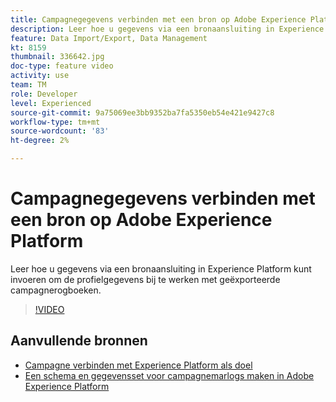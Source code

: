 ```yaml
---
title: Campagnegegevens verbinden met een bron op Adobe Experience Platform
description: Leer hoe u gegevens via een bronaansluiting in Experience Platform kunt invoeren om de profielgegevens bij te werken met geëxporteerde campagnerogboeken.
feature: Data Import/Export, Data Management
kt: 8159
thumbnail: 336642.jpg
doc-type: feature video
activity: use
team: TM
role: Developer
level: Experienced
source-git-commit: 9a75069ee3bb9352ba7fa5350eb54e421e9427c8
workflow-type: tm+mt
source-wordcount: '83'
ht-degree: 2%

---
```



# Campagnegegevens verbinden met een bron op Adobe Experience Platform

Leer hoe u gegevens via een bronaansluiting in Experience Platform kunt invoeren om de profielgegevens bij te werken met geëxporteerde campagnerogboeken.

>[!VIDEO](https://video.tv.adobe.com/v/336642?quality=12)

## Aanvullende bronnen

* [Campagne verbinden met Experience Platform als doel](/help/tutorial-integrate-with-experience-platform/connect-campaign-to-experience-platform-as-destination.md)
* [Een schema en gegevensset voor campagnemarlogs maken in Adobe Experience Platform](/help/tutorial-integrate-with-experience-platform/create-a-campaign-logs-schema-and-dataset-in-experience-platform.md)


